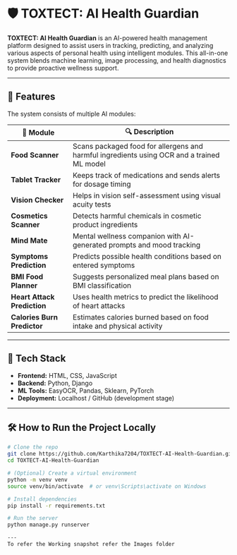# 🛡️ TOXTECT: AI Health Guardian

**TOXTECT: AI Health Guardian** is an AI-powered health management platform designed to assist users in tracking, predicting, and analyzing various aspects of personal health using intelligent modules. This all-in-one system blends machine learning, image processing, and health diagnostics to provide proactive wellness support.

---

## 🚀 Features

The system consists of multiple AI modules:

| 🧠 Module | 🔍 Description |
|----------|----------------|
| **Food Scanner** | Scans packaged food for allergens and harmful ingredients using OCR and a trained ML model |
| **Tablet Tracker** | Keeps track of medications and sends alerts for dosage timing |
| **Vision Checker** | Helps in vision self-assessment using visual acuity tests |
| **Cosmetics Scanner** | Detects harmful chemicals in cosmetic product ingredients |
| **Mind Mate** | Mental wellness companion with AI-generated prompts and mood tracking |
| **Symptoms Prediction** | Predicts possible health conditions based on entered symptoms |
| **BMI Food Planner** | Suggests personalized meal plans based on BMI classification |
| **Heart Attack Prediction** | Uses health metrics to predict the likelihood of heart attacks |
| **Calories Burn Predictor** | Estimates calories burned based on food intake and physical activity |

---

## 🧠 Tech Stack

- **Frontend:** HTML, CSS, JavaScript
- **Backend:** Python, Django
- **ML Tools:** EasyOCR, Pandas, Sklearn, PyTorch
- **Deployment:** Localhost / GitHub (development stage)

---

## 🛠 How to Run the Project Locally

```bash
# Clone the repo
git clone https://github.com/Karthika7204/TOXTECT-AI-Health-Guardian.git
cd TOXTECT-AI-Health-Guardian

# (Optional) Create a virtual environment
python -m venv venv
source venv/bin/activate  # or venv\Scripts\activate on Windows

# Install dependencies
pip install -r requirements.txt

# Run the server
python manage.py runserver

---
To refer the Working snapshot refer the Images folder
